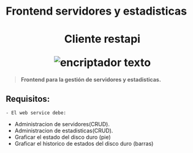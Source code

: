 
# Frontend servidores y estadisticas


<h1 align="center">
  <p align="center">Cliente restapi</p>
  <img src="https://i.ibb.co/8M4zzXB/front-estadisticas.gif" alt="encriptador texto">
</h1>

> **Frontend para la gestión de servidores y estadisticas.**


>
## Requisitos:
	- El web service debe:
- Administracion de servidores(CRUD).
- Administracion de estadisticas(CRUD).
- Graficar el estado del disco duro (pie)
- Graficar el historico de estados del disco duro (barras)




